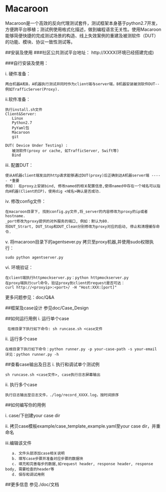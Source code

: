 Macaroon
========

   Macaroon是一个高效的反向代理测试套件，测试框架本身基于python2.7开发，方便跨平台移植；测试例使用格式化描述，做到编程语言无关性。使用Macaroon能够简便快捷的完成测试场景的构造、线上失效案例的重建及被测软件（DUT）的功能、模块、协议一致性测试等。

##安装及使用
###社区公共测试平台地址：
	http://XXXX(环境已经搭建完成)

###自行安装及使用：  
  
  i. 硬件准备： 
    
    两台机器A和B，A机器执行测试并同时作为client端与server端，B机器安装被测软件DUT--例如TrafficServer(Proxy).
    
  ii.软件准备：

	执行install.sh文件
	Client&Server:
       Linux
       Python2.7
       PyYaml包
       Macaroon
       git

    DUT( Device Under Testing) :
       被测软件(proxy or cache, 如TrafficServer, Swift等)
       Bind

  iii. 配置DUT：    

	使从A机器client端发出的http请求能够通过DUT(proxy)后正确到达A机器server端 ----- *重要   
	例如： 在proxy上安装bind, 修改named的相关配置信息,使得named中存在一个域名可以指向A机器(Client的IP)，使用dig <域名>确认是否成功.   

  iv. 修改config文件：   
	
    在macaroon目录下, 找到config.py文件,将_server的内容修改为proxy的ip或者hostname.   
	_port修改为proxy提供的对外服务的端口, 例如：默认为80.     
	将DUT_Strart, DUT_Stop和DUT_Clean分别修改为proxy对应的启动, 停止和清理缓存命令.    

  v.  将macaroon目录下的agentsever.py 拷贝至proxy机器,并使用sudo权限执行：
   
    sudo python agentserver.py      

  vi. 环境验证：    

    在client端执行httpmockserver.py：python httpmockserver.py   
	在proxy端执行curl命令，验证proxy到client的request是否可达：
    curl http://<proxyip>:<port>/ -H "Host:XXX:[port]"    

  更多问题参见：doc/Q&A


##框架及case设计
   参见doc/Case_Design

##如何运行用例
   i. 运行单个case   

     在根目录下执行如下命令: sh runcase.sh <case文件   
   ii. 运行多个case   
  
	在根目录下执行如下命令：python runner.py -p your-case-path -s your-email    
	详见：python runner.py -h     


##查看case输出及日志
   i. 执行和调试单个测试例  
  
	sh runcase.sh <case文件>, case执行日志屏幕输出     

   ii. 执行多个case     

	执行日志输出至日志文件，./log/record_XXXX.log，按时间排序     

##如何编写你的用例

   i.  case/下创建your case dir    

   ii. 拷贝case模板example/case_template_example.yaml至your case dir，并重命名    

   iii.编辑该文件   
 
       a. 文件头部添加case相关说明     
       b. 填写case步骤并准备对应步骤的数据块    
       c. 填充和完善每步的数据,如request header, response header, response body, 需要检查的header等    
       d. 保存和调试用例     

##更多信息
   参见./doc/文档    

 
